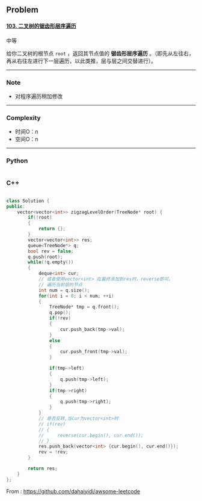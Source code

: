 ## Problem

#### [103. 二叉树的锯齿形层序遍历](https://leetcode-cn.com/problems/binary-tree-zigzag-level-order-traversal/)

中等

给你二叉树的根节点 `root` ，返回其节点值的 **锯齿形层序遍历** 。（即先从左往右，再从右往左进行下一层遍历，以此类推，层与层之间交替进行）。

 

------

### Note

- 对程序遍历稍加修改

------

### Complexity

- 时间O：n
- 空间O：n

------

### Python

```python

```

### C++

```C++

class Solution {
public:
    vector<vector<int>> zigzagLevelOrder(TreeNode* root) {
        if(!root)
        {
            return {};
        }
        vector<vector<int>> res;
        queue<TreeNode*> q;
        bool rev = false;
        q.push(root);
        while(!q.empty())
        {
            deque<int> cur; 
            // 或者使用vector<int> 在最终添加到res时，reverse即可。
            // 遍历当前层的节点
            int num = q.size();
            for(int i = 0; i < num; ++i)
            {
                TreeNode* tmp = q.front();
                q.pop();
                if(!rev)
                {
                    cur.push_back(tmp->val);
                }
                else
                {
                    cur.push_front(tmp->val);
                }

                if(tmp->left)
                {
                    q.push(tmp->left);
                }
                if(tmp->right)
                {
                    q.push(tmp->right);
                }
            }
            // 是否反转,当cur为vector<int>时
            // if(rev)
            // {
            //     reverse(cur.begin(), cur.end());
            // }
            res.push_back(vector<int> {cur.begin(), cur.end()});
            rev = !rev;
        }

        return res;
    }
};
```



From : https://github.com/dahaiyidi/awsome-leetcode
